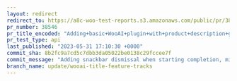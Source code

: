```yaml
---
layout: redirect
redirect_to: https://a8c-woo-test-reports.s3.amazonaws.com/public/pr/38546/api/index.html
pr_number: 38546
pr_title_encoded: "Adding+basic+WooAI+plugin+with+product+description+generation+%28%2338309%29"
pr_test_type: api
last_published: "2023-05-31 17:10:30 +0000"
commit_sha: 8b2fc9a7cd5c7dbb3da05022be0138c29fccee7f
commit_message: "Adding snackbar dismissal when starting completion, minor tweaks"
branch_name: update/wooai-title-feature-tracks
---
```

